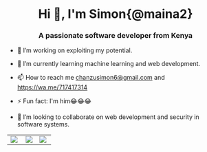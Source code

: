 
<h1 align="center">Hi 👋, I'm Simon{@maina2} </h1>
<h3 align="center">A passionate software developer from Kenya</h3>

- 👀 I’m working on exploiting my potential.

- 🌱 I’m currently learning machine learning and web development.

- 📫 How to reach me chanzusimon6@gmail.com and https://wa.me/717417314

- ⚡ Fun fact: I'm him😂😂😂

- 💪 I’m looking to collaborate on web development and security in software systems.

<p align="left">

<center>
  <table>
  <tr>
      <td><img  align="left" src="https://github-readme-stats.vercel.app/api?username=maina2&count_private=true&show_icons=true&theme=dark&layout=compact" /></td>
      <td><img  src="https://github-readme-streak-stats.herokuapp.com/?user=maina2&theme=dark" /></td>    
         <td><img align="left" src="https://github-readme-stats.vercel.app/api/top-langs?username=maina2&show_icons=true&locale=en&layout=compact&theme=dark" /></td>
  </tr>   
  </table>
</center>
  
  <!-- <center>
    <table>
      <tr>
         <td><img align="left" src="https://github-readme-stats.vercel.app/api/top-langs?username=Erick384&show_icons=true&locale=en&layout=compact&theme=dark" /></td>
      </tr>
    </table>
  </center> -->
